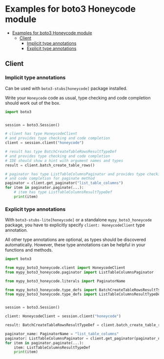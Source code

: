 <a id="examples-for-boto3-honeycode-module"></a>

# Examples for boto3 Honeycode module

- [Examples for boto3 Honeycode module](#examples-for-boto3-honeycode-module)
  - [Client](#client)
    - [Implicit type annotations](#implicit-type-annotations)
    - [Explicit type annotations](#explicit-type-annotations)

<a id="client"></a>

## Client

<a id="implicit-type-annotations"></a>

### Implicit type annotations

Can be used with `boto3-stubs[honeycode]` package installed.

Write your `Honeycode` code as usual, type checking and code completion should
work out of the box.

```python
import boto3


session = boto3.Session()

# client has type HoneycodeClient
# and provides type checking and code completion
client = session.client("honeycode")

# result has type BatchCreateTableRowsResultTypeDef
# and provides type checking and code completion
# IDE should show a hint with argument names and types
result = client.batch_create_table_rows()

# paginator has type ListTableColumnsPaginator and provides type checking
# and code completion for paginate method
paginator = client.get_paginator("list_table_columns")
for item in paginator.paginate(...):
    # item has type ListTableColumnsResultTypeDef
    print(item)
```

<a id="explicit-type-annotations"></a>

### Explicit type annotations

With `boto3-stubs-lite[honeycode]` or a standalone `mypy_boto3_honeycode`
package, you have to explicitly specify `client: HoneycodeClient` type
annotation.

All other type annotations are optional, as types should be discovered
automatically. However, these type annotations can be helpful in your functions
and methods.

```python
import boto3

from mypy_boto3_honeycode.client import HoneycodeClient
from mypy_boto3_honeycode.paginator import ListTableColumnsPaginator

from mypy_boto3_honeycode.literals import PaginatorName

from mypy_boto3_honeycode.type_defs import BatchCreateTableRowsResultTypeDef
from mypy_boto3_honeycode.type_defs import ListTableColumnsResultTypeDef


session = boto3.Session()

client: HoneycodeClient = session.client("honeycode")

result: BatchCreateTableRowsResultTypeDef = client.batch_create_table_rows()

paginator_name: PaginatorName = "list_table_columns"
paginator: ListTableColumnsPaginator = client.get_paginator(paginator_name)
for item in paginator.paginate(...):
    item: ListTableColumnsResultTypeDef
    print(item)
```

